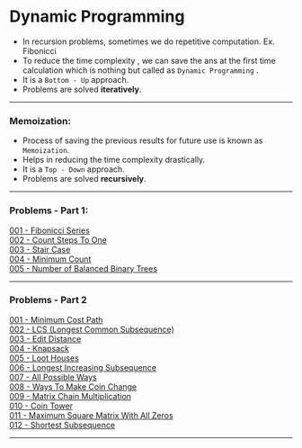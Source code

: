 # Dynamic Programming   

 *  In recursion problems, sometimes we do repetitive computation. Ex. Fibonicci
 *  To reduce the time complexity , we can save the ans at the first time calculation which is nothing but called as ```Dynamic Programming``` .
 *  It is a ```Bottom - Up``` approach.
 *  Problems are solved **iteratively**.

---

 ###  Memoization: 
 *  Process of saving the previous results for future use is known as ```Memoization```.
 *  Helps in reducing the time complexity drastically.
 *  It is a ```Top - Down``` approach.
 *  Problems are solved **recursively**.

---

### Problems - Part 1:
[001 - Fibonicci Series](./code-part-1/001-Fibonicci.cpp)<br>
[002 - Count Steps To One](./code-part-1/002-Count-Setps-To-One.cpp)<br>
[003 - Stair Case](./code-part-1/003-StairCase.cpp)<br>
[004 - Minimum Count](./code-part-1/004-Minimum-Count.cpp)<br>
[005 - Number of Balanced Binary Trees](./code-part-1/005-Num-Balanced-BTs.cpp)<br>

---

### Problems - Part 2
[001 - Minimum Cost Path](./code-part-2/001-Min-Cost-Path.cpp)<br>
[002 - LCS (Longest Common Subsequence)](./code-part-2/002-lcs.cpp)<br>
[003 - Edit Distance](./code-part-2/003-Edit-Distance.cpp)<br>
[004 - Knapsack](./code-part-2/004-knapsack.cpp)<br>
[005 - Loot Houses](./code-part-2/005-Loot-Houses.cpp)<br>
[006 - Longest Increasing Subsequence](./code-part-2/006-longest-incresing-subsequence.cpp)<br>
[007 - All Possible Ways](./code-part-2/007-All-Possible-Ways.cpp)<br>
[008 - Ways To Make Coin Change](./code-part-2/008-Ways-To-Make-Coin-Change.cpp)<br>
[009 - Matrix Chain Multiplication](./code-part-2/009-Matrix-Chain-Multiplication.cpp)<br>
[010 - Coin Tower](./code-part-2/010-Coin-Tower.cpp)<br>
[011 - Maximum Square Matrix With All Zeros](./code-part-2/011-Max-Square-Matrix-With-Zeros.cpp)<br>
[012 - Shortest Subsequence](./code-part-2/012-Shortest-Subsequence.cpp)<br>

---